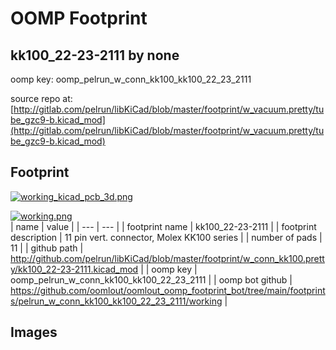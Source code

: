 # OOMP Footprint  
## kk100_22-23-2111  by none  
  
oomp key: oomp_pelrun_w_conn_kk100_kk100_22_23_2111  
  
source repo at: [http://gitlab.com/pelrun/libKiCad/blob/master/footprint/w_vacuum.pretty/tube_gzc9-b.kicad_mod](http://gitlab.com/pelrun/libKiCad/blob/master/footprint/w_vacuum.pretty/tube_gzc9-b.kicad_mod)  
## Footprint  
  
[![working_kicad_pcb_3d.png](working_kicad_pcb_3d_600.png)](working_kicad_pcb_3d.png)  
  
[![working.png](working_600.png)](working.png)  
| name | value | 
| --- | --- | 
| footprint name | kk100_22-23-2111 | 
| footprint description | 11 pin vert. connector, Molex KK100 series | 
| number of pads | 11 | 
| github path | http://github.com/pelrun/libKiCad/blob/master/footprint/w_conn_kk100.pretty/kk100_22-23-2111.kicad_mod | 
| oomp key | oomp_pelrun_w_conn_kk100_kk100_22_23_2111 | 
| oomp bot github | https://github.com/oomlout/oomlout_oomp_footprint_bot/tree/main/footprints/pelrun_w_conn_kk100_kk100_22_23_2111/working | 
## Images  
